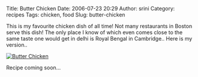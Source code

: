 Title: Butter Chicken
Date: 2006-07-23 20:29
Author: srini
Category: recipes
Tags: chicken, food
Slug: butter-chicken

This is my favourite chicken dish of
all time! Not many restaurants in Boston serve this dish! The only place
I know of which even comes close to the same taste one would get in
delhi is Royal Bengal in Cambridge.. Here is my version..


[![Butter Chicken]({filename}/wp-content/uploads/2006/07/Butter-Chicken.jpg "Butter Chicken")]({filename}/wp-content/uploads/2009/11/Butter-Chicken.jpg) 

 
Recipe coming soon...

